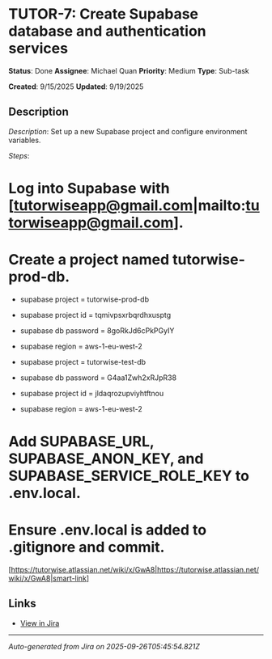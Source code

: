 # TUTOR-7: Create Supabase database and authentication services

**Status**: Done
**Assignee**: Michael Quan
**Priority**: Medium
**Type**: Sub-task

**Created**: 9/15/2025
**Updated**: 9/19/2025



## Description
*Description*: Set up a new Supabase project and configure environment variables.


*Steps*:

# Log into Supabase with [tutorwiseapp@gmail.com|mailto:tutorwiseapp@gmail.com].
# Create a project named tutorwise-prod-db.

* supabase project = tutorwise-prod-db
* supabase project id = tqmivpsxrbqrdhxusptg
* supabase db password =   8goRkJd6cPkPGyIY
* supabase region = aws-1-eu-west-2



* supabase project = tutorwise-test-db
* supabase db password = G4aa1Zwh2xRJpR38
* supabase project id = jldaqrozupviyhtftnou
* supabase region = aws-1-eu-west-2

# Add SUPABASE_URL, SUPABASE_ANON_KEY, and SUPABASE_SERVICE_ROLE_KEY to .env.local.
# Ensure .env.local is added to .gitignore and commit.

[https://tutorwise.atlassian.net/wiki/x/GwA8|https://tutorwise.atlassian.net/wiki/x/GwA8|smart-link] 

## Links
- [View in Jira](https://tutorwise.atlassian.net/browse/TUTOR-7)

---
*Auto-generated from Jira on 2025-09-26T05:45:54.821Z*
